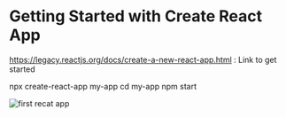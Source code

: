 # Getting Started with Create React App
https://legacy.reactjs.org/docs/create-a-new-react-app.html : Link to get started


npx create-react-app my-app
cd my-app
npm start

![first recat app](https://github.com/afeefaahmad/FirstReactApp/assets/75202156/495381b5-df0e-4396-b258-d4256f48202f)

